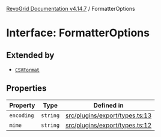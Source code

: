 [RevoGrid Documentation v4.14.7](README.md) / FormatterOptions

# Interface: FormatterOptions

## Extended by

- [`CSVFormat`](Interface.CSVFormat.md)

## Properties

| Property | Type | Defined in |
| ------ | ------ | ------ |
| `encoding` | `string` | [src/plugins/export/types.ts:13](https://github.com/revolist/revogrid/blob/1dd2182aeba2c7ed876161836e4edd5b0fccb479/src/plugins/export/types.ts#L13) |
| `mime` | `string` | [src/plugins/export/types.ts:12](https://github.com/revolist/revogrid/blob/1dd2182aeba2c7ed876161836e4edd5b0fccb479/src/plugins/export/types.ts#L12) |

